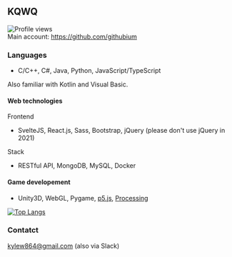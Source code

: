 ## KQWQ
![Profile views](https://gpvc.arturio.dev/kqwq)  
Main account: https://github.com/githubium

### Languages

- C/C++, C#, Java, Python, JavaScript/TypeScript

Also familiar with Kotlin and Visual Basic.

#### Web technologies

Frontend
- SvelteJS, React.js, Sass, Bootstrap, jQuery (please don't use jQuery in 2021)

Stack
- RESTful API, MongoDB, MySQL, Docker

#### Game developement

- Unity3D, WebGL, Pygame, [p5.js](https://p5js.org/), [Processing](https://processing.org/)

[![Top Langs](https://github-readme-stats.vercel.app/api/top-langs/?username=kqwq)](https://github.com/anuraghazra/github-readme-stats)

### Contatct

kylew864@gmail.com (also via Slack)
